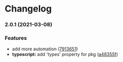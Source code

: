 # Changelog

### 2.0.1 (2021-03-08)


### Features

* add more automation ([7913651](https://www.github.com/typescord/mrm-preset/commit/79136510f2b2283fd52d79e5c772e7d54267a5ae))
* **typescript:** add 'types' property for pkg ([a48355f](https://www.github.com/typescord/mrm-preset/commit/a48355fe7f605f67133670e629d091989e1ffbb5))
